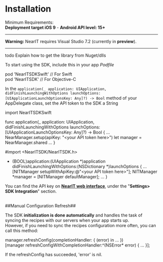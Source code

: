 # Installation #

Minimum Requirements:<br>
**Deployment target iOS 9** - **Android API level: 15+**

___
**Warning:** NearIT requires Visual Studio 7.2 (currently in **preview**).
___


todo Explain how to get the library from Nuget/dlls


To start using the SDK, include this in your app *Podfile*

<div class="code-swift">
pod 'NearITSDKSwift' // For Swift
</div>
<div class="code-objc">
pod 'NearITSDK' // For Objective-C
</div>
 
In the `application(_ application: UIApplication, didFinishLaunchingWithOptions launchOptions: [UIApplicationLaunchOptionsKey: Any]?) -> Bool` method of your AppDelegate class, set the API token to the SDK a String


<div class="code-swift">
import NearITSDKSwift

func application(_ application: UIApplication, didFinishLaunchingWithOptions launchOptions: [UIApplicationLaunchOptionsKey: Any]?) -> Bool {
	...
    NearManager.setup(apiKey: "&lt;your API token here&gt;")
	let manager = NearManager.shared
	...
}
</div>
<div class="code-objc">
#import &lt;NearITSDK/NearITSDK.h&gt;

- (BOOL)application:(UIApplication *)application didFinishLaunchingWithOptions:(NSDictionary *)launchOptions {
    ...
    [NITManager setupWithApiKey:@"&lt;your API token here&gt;"];
    NITManager *manager = [NITManager defaultManager];
    ...
}
</div>

You can find the API key on <a href="https://go.nearit.com/" target="_blank">**NearIT web interface**</a>, under the "**Settings> SDK Integration**" section.

<br>
##Manual Configuration Refresh##

The SDK **initialization is done automatically** and handles the task of syncing the recipes with our servers when your app starts up.
<br>However, if you need to sync the recipes configuration more often, you can call this method:

<div class="code-swift">
manager.refreshConfig(completionHandler: { (error) in
    ...
})
</div>
<div class="code-objc">
[manager refreshConfigWithCompletionHandler:^(NSError* error) {
    ...
}];
</div>

If the refreshConfig has succeeded, 'error' is nil.
